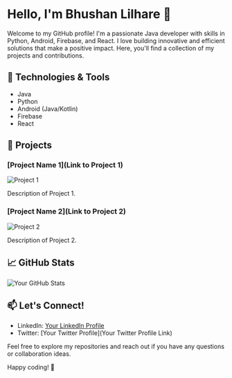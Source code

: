 # Hello, I'm Bhushan Lilhare 👋

Welcome to my GitHub profile! I'm a passionate Java developer with skills in Python, Android, Firebase, and React. I love building innovative and efficient solutions that make a positive impact. Here, you'll find a collection of my projects and contributions.

## 🔧 Technologies & Tools

- Java
- Python
- Android (Java/Kotlin)
- Firebase
- React

## 🚀 Projects

### [Project Name 1](Link to Project 1)
![Project 1](images/project1.png)

Description of Project 1.

### [Project Name 2](Link to Project 2)
![Project 2](images/project2.png)

Description of Project 2.

<!-- Add more projects as needed -->

## 📈 GitHub Stats

![Your GitHub Stats](https://github-readme-stats.vercel.app/api?username=your-username&show_icons=true&theme=dark)

## 📫 Let's Connect!

- LinkedIn: [Your LinkedIn Profile](https://www.linkedin.com/in/bhushan-lilhare-079497211/)
- Twitter: [Your Twitter Profile](Your Twitter Profile Link)

Feel free to explore my repositories and reach out if you have any questions or collaboration ideas.

Happy coding! 🚀
